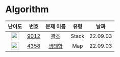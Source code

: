 # Algorithm

|                                      난이도                                       |                     번호                      |                   문제 이름                    | 유형  |   날짜   |
| :-------------------------------------------------------------------------------: | :-------------------------------------------: | :--------------------------------------------: | :---: | :------: |
| <img height="25px" width="25px" src="https://static.solved.ac/tier_small/7.svg"/> | [9012](https://www.acmicpc.net/problem/10546) |  [괄호](https://www.acmicpc.net/problem/9012)  | Stack | 22.09.03 |
| <img height="25px" width="25px" src="https://static.solved.ac/tier_small/9.svg"/> | [4358](https://www.acmicpc.net/problem/10546) | [생태학](https://www.acmicpc.net/problem/9012) |  Map  | 22.09.03 |
